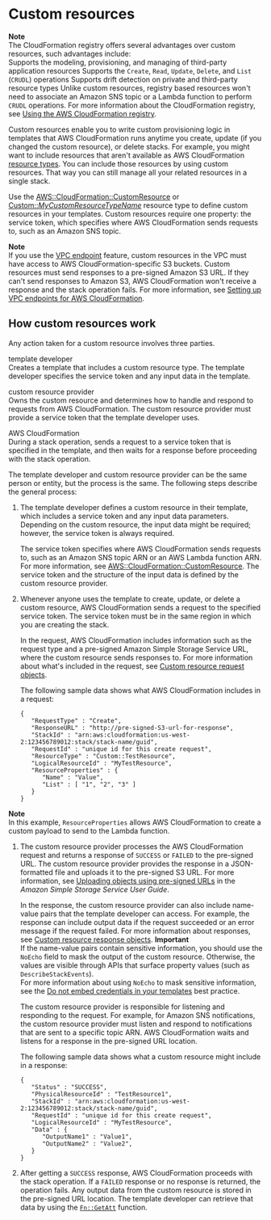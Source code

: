 # Custom resources<a name="template-custom-resources"></a>

**Note**  
The CloudFormation registry offers several advantages over custom resources, such advantages include:  
Supports the modeling, provisioning, and managing of third\-party application resources
Supports the `Create`, `Read`, `Update`, `Delete`, and `List` \(`CRUDL`\) operations
Supports drift detection on private and third\-party resource types
Unlike custom resources, registry based resources won't need to associate an Amazon SNS topic or a Lambda function to perform `CRUDL` operations\. For more information about the CloudFormation registry, see [Using the AWS CloudFormation registry](https://docs.aws.amazon.com/AWSCloudFormation/latest/UserGuide/registry.html)\.

Custom resources enable you to write custom provisioning logic in templates that AWS CloudFormation runs anytime you create, update \(if you changed the custom resource\), or delete stacks\. For example, you might want to include resources that aren't available as AWS CloudFormation [resource types](aws-template-resource-type-ref.md)\. You can include those resources by using custom resources\. That way you can still manage all your related resources in a single stack\.

Use the [AWS::CloudFormation::CustomResource](https://docs.aws.amazon.com/AWSCloudFormation/latest/UserGuide/aws-resource-cfn-customresource.html) or [Custom::*MyCustomResourceTypeName*](https://docs.aws.amazon.com/AWSCloudFormation/latest/UserGuide/aws-resource-cfn-customresource.html#aws-resource-cfn-customresource--remarks) resource type to define custom resources in your templates\. Custom resources require one property: the service token, which specifies where AWS CloudFormation sends requests to, such as an Amazon SNS topic\.

**Note**  
If you use the [VPC endpoint](https://docs.aws.amazon.com/vpc/latest/userguide/vpc-endpoints.html) feature, custom resources in the VPC must have access to AWS CloudFormation\-specific S3 buckets\. Custom resources must send responses to a pre\-signed Amazon S3 URL\. If they can't send responses to Amazon S3, AWS CloudFormation won't receive a response and the stack operation fails\. For more information, see [Setting up VPC endpoints for AWS CloudFormation](cfn-vpce-bucketnames.md)\.

## How custom resources work<a name="how-custom-resources-work"></a>

Any action taken for a custom resource involves three parties\.

template developer  
Creates a template that includes a custom resource type\. The template developer specifies the service token and any input data in the template\.

custom resource provider  
Owns the custom resource and determines how to handle and respond to requests from AWS CloudFormation\. The custom resource provider must provide a service token that the template developer uses\.

AWS CloudFormation  
During a stack operation, sends a request to a service token that is specified in the template, and then waits for a response before proceeding with the stack operation\.

The template developer and custom resource provider can be the same person or entity, but the process is the same\. The following steps describe the general process:

1. The template developer defines a custom resource in their template, which includes a service token and any input data parameters\. Depending on the custom resource, the input data might be required; however, the service token is always required\.

   The service token specifies where AWS CloudFormation sends requests to, such as an Amazon SNS topic ARN or an AWS Lambda function ARN\. For more information, see [AWS::CloudFormation::CustomResource](https://docs.aws.amazon.com/AWSCloudFormation/latest/UserGuide/aws-resource-cfn-customresource.html)\. The service token and the structure of the input data is defined by the custom resource provider\.

1. Whenever anyone uses the template to create, update, or delete a custom resource, AWS CloudFormation sends a request to the specified service token\. The service token must be in the same region in which you are creating the stack\.

   In the request, AWS CloudFormation includes information such as the request type and a pre\-signed Amazon Simple Storage Service URL, where the custom resource sends responses to\. For more information about what's included in the request, see [Custom resource request objects](crpg-ref-requests.md)\.

   The following sample data shows what AWS CloudFormation includes in a request:

   ```
   {
      "RequestType" : "Create",
      "ResponseURL" : "http://pre-signed-S3-url-for-response",
      "StackId" : "arn:aws:cloudformation:us-west-2:123456789012:stack/stack-name/guid",
      "RequestId" : "unique id for this create request",
      "ResourceType" : "Custom::TestResource",
      "LogicalResourceId" : "MyTestResource",
      "ResourceProperties" : {
         "Name" : "Value",
         "List" : [ "1", "2", "3" ]
      }
   }
   ```
**Note**  
In this example, `ResourceProperties` allows AWS CloudFormation to create a custom payload to send to the Lambda function\.

1. The custom resource provider processes the AWS CloudFormation request and returns a response of `SUCCESS` or `FAILED` to the pre\-signed URL\. The custom resource provider provides the response in a JSON\-formatted file and uploads it to the pre\-signed S3 URL\. For more information, see [Uploading objects using pre\-signed URLs](https://docs.aws.amazon.com/AmazonS3/latest/dev/PresignedUrlUploadObject.html) in the *Amazon Simple Storage Service User Guide*\.

   In the response, the custom resource provider can also include name\-value pairs that the template developer can access\. For example, the response can include output data if the request succeeded or an error message if the request failed\. For more information about responses, see [Custom resource response objects](crpg-ref-responses.md)\.
**Important**  
If the name\-value pairs contain sensitive information, you should use the `NoEcho` field to mask the output of the custom resource\. Otherwise, the values are visible through APIs that surface property values \(such as `DescribeStackEvents`\)\.  
For more information about using `NoEcho` to mask sensitive information, see the [Do not embed credentials in your templates](https://docs.aws.amazon.com/AWSCloudFormation/latest/UserGuide/best-practices.html#creds) best practice\.

   The custom resource provider is responsible for listening and responding to the request\. For example, for Amazon SNS notifications, the custom resource provider must listen and respond to notifications that are sent to a specific topic ARN\. AWS CloudFormation waits and listens for a response in the pre\-signed URL location\.

   The following sample data shows what a custom resource might include in a response:

   ```
   {
      "Status" : "SUCCESS",
      "PhysicalResourceId" : "TestResource1",
      "StackId" : "arn:aws:cloudformation:us-west-2:123456789012:stack/stack-name/guid",
      "RequestId" : "unique id for this create request",
      "LogicalResourceId" : "MyTestResource",
      "Data" : {
         "OutputName1" : "Value1",
         "OutputName2" : "Value2",
      }
   }
   ```

1. After getting a `SUCCESS` response, AWS CloudFormation proceeds with the stack operation\. If a `FAILED` response or no response is returned, the operation fails\. Any output data from the custom resource is stored in the pre\-signed URL location\. The template developer can retrieve that data by using the [`Fn::GetAtt`](intrinsic-function-reference-getatt.md) function\.